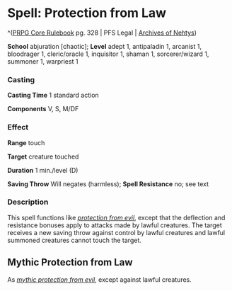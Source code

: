 # Spell: Protection from Law

^([PRPG Core Rulebook][ss-protection-from-law] pg. 328 | PFS Legal | [Archives of Nehtys][sn-protection-from-law])

**School** abjuration [chaotic]; **Level** adept 1, antipaladin 1, arcanist 1, bloodrager 1, cleric/oracle 1, inquisitor 1, shaman 1, sorcerer/wizard 1, summoner 1, warpriest 1

### Casting

**Casting Time** 1 standard action  

**Components** V, S, M/DF

### Effect

**Range** touch  

**Target** creature touched  

**Duration** 1 min./level (D)  

**Saving Throw** Will negates (harmless); **Spell Resistance** no; see text

### Description

This spell functions like _[protection from evil]_, except that the deflection and resistance bonuses apply to attacks made by lawful creatures. The target receives a new saving throw against control by lawful creatures and lawful summoned creatures cannot touch the target.

## Mythic Protection from Law

As _[mythic protection from evil]_, except against lawful creatures.

[ss-protection-from-law]: http://paizo.com/pathfinderRPG/v57
[sn-protection-from-law]: http://www.archivesofnethys.com/SpellDisplay.aspx?ItemName=Protection%20from%20Law
[protection from evil]: http://www.archivesofnethys.com/SpellDisplay.aspx?ItemName=protection%20from%20evil
[mythic protection from evil]: http://www.archivesofnethys.com/SpellDisplay.aspx?ItemName=mythic%20protection%20from%20evil